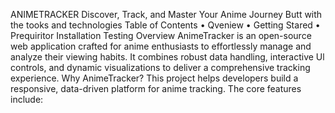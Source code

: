 ANIMETRACKER
Discover, Track, and Master Your Anime Journey
Butt with the tooks and technologies
Table of Contents
• Qveniew
• Getting Stared
• Prequiritor
Installation
Testing
Overview
AnimeTracker is an open-source web application crafted for anime enthusiasts to effortlessly manage and
analyze their viewing habits. It combines robust data handling, interactive Ul controls, and dynamic
visualizations to deliver a comprehensive tracking experience.
Why AnimeTracker?
This project helps developers build a responsive, data-driven platform for anime tracking. The core
features include:

